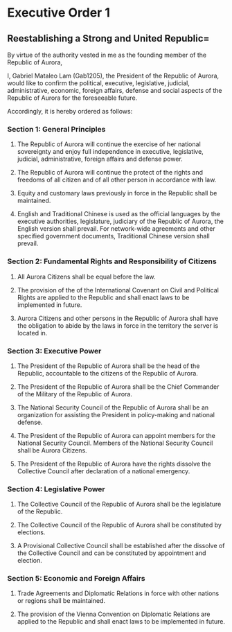 # Executive Order 1
## Reestablishing a Strong and United Republic=

By virtue of the authority vested in me as the founding member of the Republic of Aurora,

I, Gabriel Mataleo Lam (Gab1205), the President of the Republic of Aurora, would like to confirm the political, executive, legislative, judicial, administrative, economic, foreign affairs, defense and social aspects of the Republic of Aurora for the foreseeable future.

Accordingly, it is hereby ordered as follows:


### Section 1: General Principles
1. The Republic of Aurora will continue the exercise of her national sovereignty and enjoy full independence in executive, legislative, judicial, administrative, foreign affairs and defense power.

2. The Republic of Aurora will continue the protect of the rights and freedoms of all citizen and of all other person in accordance with law.

3. Equity and customary laws previously in force in the Republic shall be maintained.

4. English and Traditional Chinese is used as the official languages by the executive authorities, legislature, judiciary of the Republic of Aurora, the English version shall prevail. For network-wide agreements and other specified government documents, Traditional Chinese version shall prevail.


### Section 2: Fundamental Rights and Responsibility of Citizens
1. All Aurora Citizens shall be equal before the law.

2. The provision of the of the International Covenant on Civil and Political Rights are applied to the Republic and shall enact laws to be implemented in future. 

3. Aurora Citizens and other persons in the Republic of Aurora shall have the obligation to abide by the laws in force in the territory the server is located in.


### Section 3: Executive Power
1. The President of the Republic of Aurora shall be the head of the Republic, accountable to the citizens of the Republic of Aurora.

2. The President of the Republic of Aurora shall be the Chief Commander of the Military of the Republic of Aurora.

3. The National Security Council of the Republic of Aurora shall be an organization for assisting the President in policy-making and national defense.

4. The President of the Republic of Aurora can appoint members for the National Security Council. Members of the National Security Council shall be Aurora Citizens.

5. The President of the Republic of Aurora have the rights dissolve the Collective Council after declaration of a national emergency.


### Section 4: Legislative Power
1. The Collective Council of the Republic of Aurora shall be the legislature of the Republic.

2. The Collective Council of the Republic of Aurora shall be constituted by elections.

3. A Provisional Collective Council shall be established after the dissolve of the Collective Council and can be constituted by appointment and election.


### Section 5: Economic and Foreign Affairs
1. Trade Agreements and Diplomatic Relations in force with other nations or regions shall be maintained.

2. The provision of the Vienna Convention on Diplomatic Relations are applied to the Republic and shall enact laws to be implemented in future.

